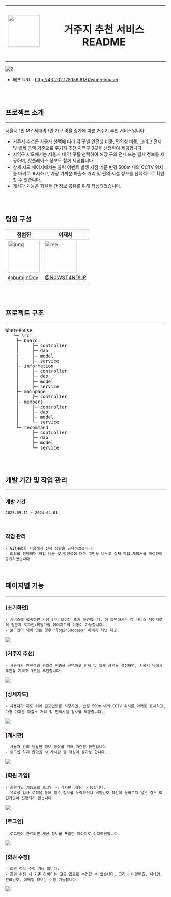 <img src="https://github.com/user-attachments/assets/f521acdb-4507-4aee-8abd-ac88f80318bb" width="100" height="100"/>| <h1>거주지 추천 서비스 README</h1>|
---| ---|

---

![2](https://github.com/user-attachments/assets/84dc3382-ae6f-4856-a8f0-2a21242319d3)

+ 배포 URL : http://43.202.178.156:8181/wherehouse/

<br><br>

## 프로젝트 소개
---
서울시 1인 MZ 세대의 1인 가구 비율 증가에 따른 거주지 추천 서비스입니다.
+ 거주지 추천은 사용자 선택에 따라 각 구별 안전성 비중, 편의성 비중, 그리고 전세 및 월세 금액 기준으로 주거지 추천 지역구 3곳을 선정하여 제공합니다.
+ 지역구 지도에서는 서울시 내 각 구를 선택하여 해당 구의 전세 또는 월세 정보를 제공하며, 핫플레이스 정보도 함께 제공합니다.
+ 상세 지도 페이지에서는 클릭 이벤트 발생 지점 기준 반경 500m 내의 CCTV 위치를 마커로 표시하고, 가장 가까운 파출소 거리 및 편의 시설 정보를 선택적으로 확인할 수 있습니다.
+ 게시판 기능은 회원들 간 정보 공유를 위해 작성되었습니다.

<br><br>



## 팀원 구성

| 정범진 | 이재서 |
| --- | --- |
| <img src="https://github.com/user-attachments/assets/946612ee-7f7f-41ce-8d8c-85b578f18d2d" width="100" height="100" alt="jung"/> | <img src="https://github.com/user-attachments/assets/8b4a2dd0-166a-4e04-93eb-38482a2828fe" width="100" height="100" alt="lee"/> |
| [@bumjinDev](https://github.com/bumjinDev/wherehouse) | [@N0WST4NDUP](https://github.com/N0WST4NDUP) |

<br><br>

## 프로젝트 구조
---
<pre>
WhereHouse
   └─ src
 	├─ board
	│     ├─ controller
	│     ├─ dao
	|     ├─ model
	│     ├─ service
 	├─ information
	│     ├─ controller
	│     ├─ dao
	│     ├─ model
 	│     ├─ service
 	├─ mainpage
 	│     ├─ controller
 	├─ members
 	│     ├─ controller
 	│     ├─ dao
 	│     ├─ model
 	│     └─ service
 	└─ recommand
	      ├─ controller
	      ├─ dao
	      ├─ model
	      └─ service
</pre>
<br><br>

## 개발 기간 및 작업 관리
---
### 개발 기간
	2023.09.11 ~ 2024.04.01
<br>

### 작업 관리
	- GitHub를 사용해서 진행 상황을 공유하였습니다.
	- 회의를 진행하며 작업 내용 및 방향성에 대한 고민을 나누고 실제 작업 계획서를 작성하여 공유하였습니다.
<br>

## 페이지별 기능
---
### [초기화면]
	- 서비스에 접속하면 가장 먼저 보이는 초기 화면입니다. 이 화면에서는 각 서비스 페이지로의 접근과 로그인/회원가입 페이지로의 이동이 가능합니다.
 	- 로그인이 되어 잇는 경우 'loginSuccess' 페이지 화면 제공.
  
  <img src="https://github.com/user-attachments/assets/255d06a4-7c9b-463b-a053-f3cd8354eecf" />

### [거주지 추천]
	- 사용자가 안전성과 편의성 비중을 선택하고 전세 및 월세 금액을 설정하면, 서울시 내에서 추천할 지역구 3곳을 추천합니다.
  <img src="https://github.com/user-attachments/assets/6de5e888-cd4c-4145-a128-ae27b3a21203" />
 	
### [상세지도]
	- 사용자가 지도 위에 핀포인트를 지정하면, 반경 500m 내의 CCTV 위치를 마커로 표시하고, 가장 가까운 파출소 거리 및 편의시설 정보를 제공합니다.
  <img src="https://github.com/user-attachments/assets/9af6ac87-f5a7-4ec1-8c37-1033e7797be2" />
  	
### [게시판]
	- 사용자 간의 원활한 정보 공유를 위해 마련된 공간입니다.
 	- 로그인 하지 않았을 시 게시판 글 작성이 불가능 합니다.
  <img src="https://github.com/user-attachments/assets/bb22056b-d08c-42b6-8872-f381ecc18cfc" />
  
### [회원 가입]
	- 회원가입 기능으로 로그인 시 게시판 이용이 가능합니다.
 	- 유효성 검사 로직을 통해 필수 정보를 누락하거나 비밀번호 확인이 올바르지 않은 경우 회원가입이 진행되지 않습니다.
 <img src="https://github.com/user-attachments/assets/a0320fc9-9d55-413b-8c05-174e7a69f0bc" />

### [로그인]
	- 로그인이 완료되면 세션 정보를 포함한 페이지로 리디렉션됩니다.
 <img src="https://github.com/user-attachments/assets/38030b0e-45b3-49ba-b6fa-095464379e9c" />
 
 ### [회원 수정]
	- 회원 정보 수정 기능 입니다.
 	- 회원 수정 시 기존 아이디는 고유 값으로 수정할 수 없습니다. 그러나 비밀번호, 닉네임, 전화번호, 이메일 정보는 수정 가능합니다.
 <img src="https://github.com/user-attachments/assets/4edf769a-f30f-469e-b315-a54b813d6f7a" />
